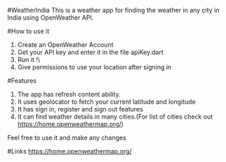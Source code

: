 #WeatherIndia 
This is a weather app for finding the weather in any city in India using OpenWeather API.

#How to use it
1. Create an OpenWeather Account
2. Get your API key and enter it in the file apiKey.dart
3. Run it !\
4. Give permissions to use your location after signing in

#Features 
1. The app has refresh content ability. 
2. It uses geolocator to fetch your current latitude and longitude 
3. It has sign in, register and sign out features 
4. It can find weather details in many cities.(For list of cities check out https://home.openweathermap.org/)

Feel free to use it and make any changes

#Links 
https://home.openweathermap.org/
